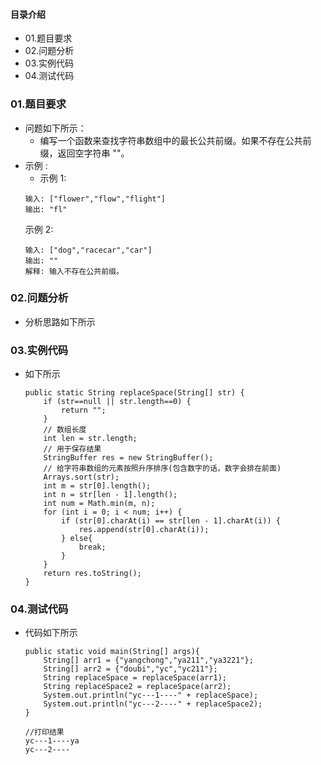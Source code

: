 #### 目录介绍
- 01.题目要求
- 02.问题分析
- 03.实例代码
- 04.测试代码










### 01.题目要求
- 问题如下所示：
    - 编写一个函数来查找字符串数组中的最长公共前缀。如果不存在公共前缀，返回空字符串 ""。
- 示例 :
    - 示例 1:
    ```
    输入: ["flower","flow","flight"]
    输出: "fl"
    ```
    示例 2:
    ```
    输入: ["dog","racecar","car"]
    输出: ""
    解释: 输入不存在公共前缀。
    ```




### 02.问题分析
- 分析思路如下所示


### 03.实例代码
- 如下所示
    ```
    public static String replaceSpace(String[] str) {
        if (str==null || str.length==0) {
            return "";
        }
        // 数组长度
        int len = str.length;
        // 用于保存结果
        StringBuffer res = new StringBuffer();
        // 给字符串数组的元素按照升序排序(包含数字的话，数字会排在前面)
        Arrays.sort(str);
        int m = str[0].length();
        int n = str[len - 1].length();
        int num = Math.min(m, n);
        for (int i = 0; i < num; i++) {
            if (str[0].charAt(i) == str[len - 1].charAt(i)) {
                res.append(str[0].charAt(i));
            } else{
                break;
            }
        }
        return res.toString();
    }
    ```

### 04.测试代码
- 代码如下所示
    ```
    public static void main(String[] args){
    	String[] arr1 = {"yangchong","ya211","ya3221"};
    	String[] arr2 = {"doubi","yc","yc211"};
    	String replaceSpace = replaceSpace(arr1);
    	String replaceSpace2 = replaceSpace(arr2);
    	System.out.println("yc---1----" + replaceSpace);
    	System.out.println("yc---2----" + replaceSpace2);
    }
    
    //打印结果
    yc---1----ya
    yc---2----
    ```













